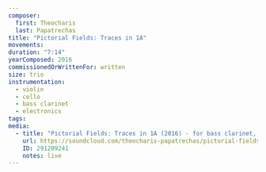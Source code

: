 ```yaml
---
composer:
  first: Theocharis
  last: Papatrechas
title: "Pictorial Fields: Traces in 1A"
movements:
duration: "7:14"
yearComposed: 2016
commissionedOrWrittenFor: written
size: trio
instrumentation:
  - violin
  - cello
  - bass clarinet
  - electronics
tags:
media:
  - title: "Pictorial Fields: Traces in 1A (2016) - for bass clarinet, violin, cello, and live electronics"
    url: https://soundcloud.com/theocharis-papatrechas/pictorial-fields
    ID: 291209241
    notes: live
---
```

